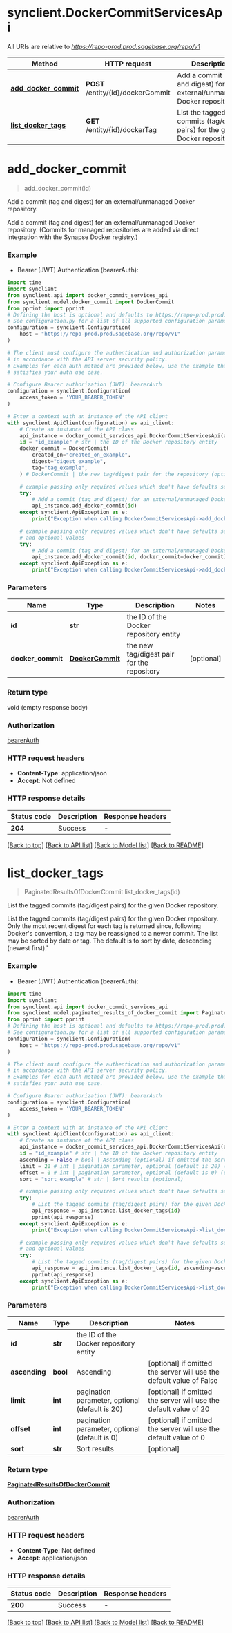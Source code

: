 # synclient.DockerCommitServicesApi

All URIs are relative to *https://repo-prod.prod.sagebase.org/repo/v1*

Method | HTTP request | Description
------------- | ------------- | -------------
[**add_docker_commit**](DockerCommitServicesApi.md#add_docker_commit) | **POST** /entity/{id}/dockerCommit | Add a commit (tag and digest) for an external/unmanaged Docker repository.
[**list_docker_tags**](DockerCommitServicesApi.md#list_docker_tags) | **GET** /entity/{id}/dockerTag | List the tagged commits (tag/digest pairs) for the given Docker repository.


# **add_docker_commit**
> add_docker_commit(id)

Add a commit (tag and digest) for an external/unmanaged Docker repository.

Add a commit (tag and digest) for an external/unmanaged Docker repository. (Commits for managed repositories are added via direct integration with the Synapse Docker registry.) 

### Example

* Bearer (JWT) Authentication (bearerAuth):
```python
import time
import synclient
from synclient.api import docker_commit_services_api
from synclient.model.docker_commit import DockerCommit
from pprint import pprint
# Defining the host is optional and defaults to https://repo-prod.prod.sagebase.org/repo/v1
# See configuration.py for a list of all supported configuration parameters.
configuration = synclient.Configuration(
    host = "https://repo-prod.prod.sagebase.org/repo/v1"
)

# The client must configure the authentication and authorization parameters
# in accordance with the API server security policy.
# Examples for each auth method are provided below, use the example that
# satisfies your auth use case.

# Configure Bearer authorization (JWT): bearerAuth
configuration = synclient.Configuration(
    access_token = 'YOUR_BEARER_TOKEN'
)

# Enter a context with an instance of the API client
with synclient.ApiClient(configuration) as api_client:
    # Create an instance of the API class
    api_instance = docker_commit_services_api.DockerCommitServicesApi(api_client)
    id = "id_example" # str | the ID of the Docker repository entity
    docker_commit = DockerCommit(
        created_on="created_on_example",
        digest="digest_example",
        tag="tag_example",
    ) # DockerCommit | the new tag/digest pair for the repository (optional)

    # example passing only required values which don't have defaults set
    try:
        # Add a commit (tag and digest) for an external/unmanaged Docker repository.
        api_instance.add_docker_commit(id)
    except synclient.ApiException as e:
        print("Exception when calling DockerCommitServicesApi->add_docker_commit: %s\n" % e)

    # example passing only required values which don't have defaults set
    # and optional values
    try:
        # Add a commit (tag and digest) for an external/unmanaged Docker repository.
        api_instance.add_docker_commit(id, docker_commit=docker_commit)
    except synclient.ApiException as e:
        print("Exception when calling DockerCommitServicesApi->add_docker_commit: %s\n" % e)
```

### Parameters

Name | Type | Description  | Notes
------------- | ------------- | ------------- | -------------
 **id** | **str**| the ID of the Docker repository entity |
 **docker_commit** | [**DockerCommit**](DockerCommit.md)| the new tag/digest pair for the repository | [optional]

### Return type

void (empty response body)

### Authorization

[bearerAuth](../README.md#bearerAuth)

### HTTP request headers

 - **Content-Type**: application/json
 - **Accept**: Not defined

### HTTP response details
| Status code | Description | Response headers |
|-------------|-------------|------------------|
**204** | Success |  -  |

[[Back to top]](#) [[Back to API list]](../README.md#documentation-for-api-endpoints) [[Back to Model list]](../README.md#documentation-for-models) [[Back to README]](../README.md)

# **list_docker_tags**
> PaginatedResultsOfDockerCommit list_docker_tags(id)

List the tagged commits (tag/digest pairs) for the given Docker repository.

List the tagged commits (tag/digest pairs) for the given Docker repository.  Only the most recent digest for each tag is returned since, following Docker's convention, a tag may be reassigned to a newer commit. The list may be sorted by date or tag.  The default is to sort by date, descending (newest first).' 

### Example

* Bearer (JWT) Authentication (bearerAuth):
```python
import time
import synclient
from synclient.api import docker_commit_services_api
from synclient.model.paginated_results_of_docker_commit import PaginatedResultsOfDockerCommit
from pprint import pprint
# Defining the host is optional and defaults to https://repo-prod.prod.sagebase.org/repo/v1
# See configuration.py for a list of all supported configuration parameters.
configuration = synclient.Configuration(
    host = "https://repo-prod.prod.sagebase.org/repo/v1"
)

# The client must configure the authentication and authorization parameters
# in accordance with the API server security policy.
# Examples for each auth method are provided below, use the example that
# satisfies your auth use case.

# Configure Bearer authorization (JWT): bearerAuth
configuration = synclient.Configuration(
    access_token = 'YOUR_BEARER_TOKEN'
)

# Enter a context with an instance of the API client
with synclient.ApiClient(configuration) as api_client:
    # Create an instance of the API class
    api_instance = docker_commit_services_api.DockerCommitServicesApi(api_client)
    id = "id_example" # str | the ID of the Docker repository entity
    ascending = False # bool | Ascending (optional) if omitted the server will use the default value of False
    limit = 20 # int | pagination parameter, optional (default is 20) (optional) if omitted the server will use the default value of 20
    offset = 0 # int | pagination parameter, optional (default is 0) (optional) if omitted the server will use the default value of 0
    sort = "sort_example" # str | Sort results (optional)

    # example passing only required values which don't have defaults set
    try:
        # List the tagged commits (tag/digest pairs) for the given Docker repository.
        api_response = api_instance.list_docker_tags(id)
        pprint(api_response)
    except synclient.ApiException as e:
        print("Exception when calling DockerCommitServicesApi->list_docker_tags: %s\n" % e)

    # example passing only required values which don't have defaults set
    # and optional values
    try:
        # List the tagged commits (tag/digest pairs) for the given Docker repository.
        api_response = api_instance.list_docker_tags(id, ascending=ascending, limit=limit, offset=offset, sort=sort)
        pprint(api_response)
    except synclient.ApiException as e:
        print("Exception when calling DockerCommitServicesApi->list_docker_tags: %s\n" % e)
```

### Parameters

Name | Type | Description  | Notes
------------- | ------------- | ------------- | -------------
 **id** | **str**| the ID of the Docker repository entity |
 **ascending** | **bool**| Ascending | [optional] if omitted the server will use the default value of False
 **limit** | **int**| pagination parameter, optional (default is 20) | [optional] if omitted the server will use the default value of 20
 **offset** | **int**| pagination parameter, optional (default is 0) | [optional] if omitted the server will use the default value of 0
 **sort** | **str**| Sort results | [optional]

### Return type

[**PaginatedResultsOfDockerCommit**](PaginatedResultsOfDockerCommit.md)

### Authorization

[bearerAuth](../README.md#bearerAuth)

### HTTP request headers

 - **Content-Type**: Not defined
 - **Accept**: application/json

### HTTP response details
| Status code | Description | Response headers |
|-------------|-------------|------------------|
**200** | Success |  -  |

[[Back to top]](#) [[Back to API list]](../README.md#documentation-for-api-endpoints) [[Back to Model list]](../README.md#documentation-for-models) [[Back to README]](../README.md)

